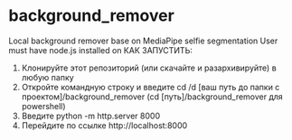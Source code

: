 # background_remover
Local background remover base on MediaPipe selfie segmentation
User must have node.js installed on 
КАК ЗАПУСТИТЬ:
1. Клонируйте этот репозиторий (или скачайте и разархивируйте) в любую папку 
2. Откройте командную строку и введите cd /d [ваш путь до папки с проектом]/background_remover (cd [путь]/background_remover для powershell)
3. Введите python -m http.server 8000
4. Перейдите по ссылке http://localhost:8000

